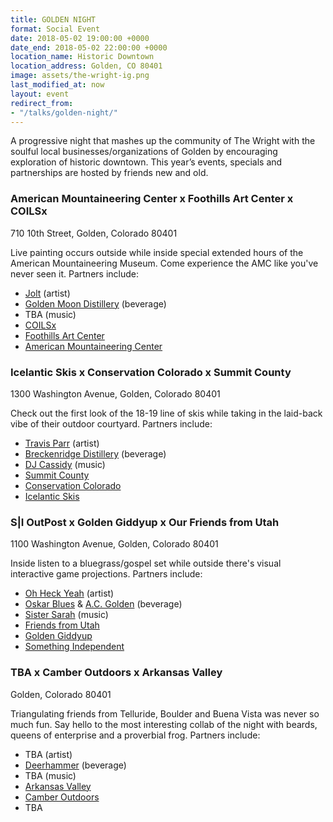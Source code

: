 ```yaml
---
title: GOLDEN NIGHT
format: Social Event
date: 2018-05-02 19:00:00 +0000
date_end: 2018-05-02 22:00:00 +0000
location_name: Historic Downtown
location_address: Golden, CO 80401
image: assets/the-wright-ig.png
last_modified_at: now
layout: event
redirect_from:
- "/talks/golden-night/"
---
```

A progressive night that mashes up the community of The Wright with the soulful local businesses/organizations of Golden by encouraging exploration of historic downtown. This year’s events, specials and partnerships are hosted by friends new and old.

### American Mountaineering Center x Foothills Art Center x COILSx

710 10th Street, Golden, Colorado 80401

Live painting occurs outside while inside special extended hours of the American Mountaineering Museum. Come experience the AMC like you've never seen it. Partners include:

* [Jolt](http://www.guerillagarden.com/) (artist)
* [Golden Moon Distillery](http://goldenmoondistillery.com/) (beverage)
* TBA (music)
* [COILSx](https://coilsx2018.splashthat.com/)
* [Foothills Art Center](http://www.foothillsartcenter.org/)
* [American Mountaineering Center](http://www.americanmountaineeringcenter.org/)

### Icelantic Skis x Conservation Colorado x Summit County

1300 Washington Avenue, Golden, Colorado 80401

Check out the first look of the 18-19 line of skis while taking in the laid-back vibe of their outdoor courtyard. Partners include:

* [Travis Parr](https://www.parrstudios.net/) (artist)
* [Breckenridge Distillery](http://breckenridgedistillery.com/) (beverage)
* [DJ Cassidy](http://www.djmattcassidy.com/) (music)
* [Summit County](http://www.co.summit.co.us/)
* [Conservation Colorado](https://conservationco.org/)
* [Icelantic Skis](https://www.icelanticskis.com/)

### S|I OutPost x Golden Giddyup x Our Friends from Utah

1100 Washington Avenue, Golden, Colorado 80401

Inside listen to a bluegrass/gospel set while outside there's visual interactive game  projections. Partners include:

* [Oh Heck Yeah](http://ohheckyeah.com/) (artist)
* [Oskar Blues](https://www.oskarblues.com/) & [A.C. Golden](http://www.acgolden.com/) (beverage)
* [Sister Sarah](http://www.jonwirtzmusic.com/events/2018/4/29/sister-sarah) (music)
* [Friends from Utah](http://edcutah.org/industries/outdoor-products-recreation)
* [Golden Giddyup](http://goldengiddyup.com/)
* [Something Independent](http://www.somethingindependent.com/)

### TBA x Camber Outdoors x Arkansas Valley

Golden, Colorado 80401

Triangulating friends from Telluride, Boulder and Buena Vista was never so much fun. Say hello to the most interesting collab of the night with beards, queens of enterprise and a proverbial frog. Partners include:

* TBA (artist)
* [Deerhammer]() (beverage)
* TBA (music)
* [Arkansas Valley](https://chaffeecountyedc.com/business-environment/local-industry/)
* [Camber Outdoors](https://camberoutdoors.org/)
* TBA